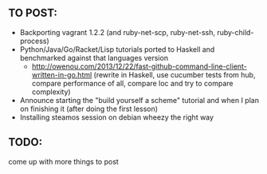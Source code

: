 ## TO POST:
- Backporting vagrant 1.2.2 (and ruby-net-scp, ruby-net-ssh, ruby-child-process)
- Python/Java/Go/Racket/Lisp tutorials ported to Haskell and benchmarked against that languages version
  - http://owenou.com/2013/12/22/fast-github-command-line-client-written-in-go.html (rewrite in Haskell, use cucumber tests from hub, compare performance of all, compare loc and try to compare complexity)
- Announce starting the "build yourself a scheme" tutorial and when I plan on finishing it (after doing the first lesson)
- Installing steamos session on debian wheezy the right way


## TODO:
come up with more things to post
